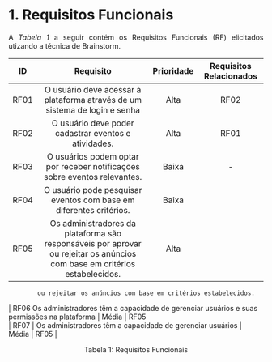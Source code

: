 # 1. Requisitos Funcionais

<p align="justify">A <i>Tabela 1</i> a seguir contém os Requisitos Funcionais (RF) elicitados utizando a técnica de Brainstorm.</p>

| ID   |                                 Requisito                                 | Prioridade | Requisitos Relacionados |
| :--: | :-----------------------------------------------------------------------: | :--------: | :---------: |
| RF01 |O usuário deve acessar à plataforma através de um sistema de login e senha |  Alta      |    RF02     |
| RF02 |    O usuário deve poder cadastrar eventos e atividades.                   |  Alta      |    RF01     |
| RF03 |O usuários podem optar por receber notificações sobre eventos relevantes.  |  Baixa     |     -       |
| RF04 |  O usuário pode pesquisar eventos  com base em diferentes critérios.      |  Baixa     |             |
| RF05 |   Os administradores da plataforma são responsáveis por aprovar ou rejeitar os anúncios com base em critérios estabelecidos.           |   Alta     |             |
            ou rejeitar os anúncios com base em critérios estabelecidos.       
| RF06  Os administradores têm a capacidade de gerenciar usuários e suas permissões na plataforma             |   Média    |     RF05   
| RF07 |    Os administradores têm a capacidade de gerenciar usuários              |   Média    |     RF05    |


<div style="text-align: center">
<p>Tabela 1: Requisitos Funcionais</p>
</div>
